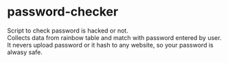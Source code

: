 # password-checker

Script to check password is hacked or not.  
Collects data from rainbow table and match with password entered by user.  
It nevers upload password or it hash to any website, so your password is alwasy safe.
